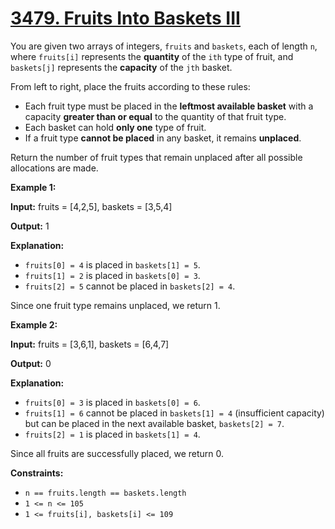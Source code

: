 # [3479. Fruits Into Baskets III](https://leetcode.com/problems/fruits-into-baskets-iii/)

You are given two arrays of integers,  `fruits`  and  `baskets`, each of length  `n`, where  `fruits[i]`  represents the  **quantity**  of the  `ith`  type of fruit, and  `baskets[j]`  represents the  **capacity**  of the  `jth`  basket.

From left to right, place the fruits according to these rules:

-   Each fruit type must be placed in the  **leftmost available basket**  with a capacity  **greater than or equal**  to the quantity of that fruit type.
-   Each basket can hold  **only one**  type of fruit.
-   If a fruit type  **cannot be placed**  in any basket, it remains  **unplaced**.

Return the number of fruit types that remain unplaced after all possible allocations are made.

**Example 1:**

**Input:**  fruits = [4,2,5], baskets = [3,5,4]

**Output:**  1

**Explanation:**

-   `fruits[0] = 4`  is placed in  `baskets[1] = 5`.
-   `fruits[1] = 2`  is placed in  `baskets[0] = 3`.
-   `fruits[2] = 5`  cannot be placed in  `baskets[2] = 4`.

Since one fruit type remains unplaced, we return 1.

**Example 2:**

**Input:**  fruits = [3,6,1], baskets = [6,4,7]

**Output:**  0

**Explanation:**

-   `fruits[0] = 3`  is placed in  `baskets[0] = 6`.
-   `fruits[1] = 6`  cannot be placed in  `baskets[1] = 4`  (insufficient capacity) but can be placed in the next available basket,  `baskets[2] = 7`.
-   `fruits[2] = 1`  is placed in  `baskets[1] = 4`.

Since all fruits are successfully placed, we return 0.

**Constraints:**

-   `n == fruits.length == baskets.length`
-   `1 <= n <= 105`
-   `1 <= fruits[i], baskets[i] <= 109`
